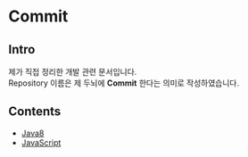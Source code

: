 # Commit

## Intro
제가 직접 정리한 개발 관련 문서입니다.  
Repository 이름은 제 두뇌에 **Commit** 한다는 의미로 작성하였습니다.

## Contents
* [Java8](./Java8/README.md)
* [JavaScript](./JavaScript/README.md)
